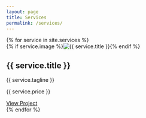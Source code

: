 ```yaml
---
layout: page
title: Services
permalink: /services/
---
```


<div class="grid">
  {% for service in site.services %}
  <article class="card">
    {% if service.image %}<img src="{{ service.image | relative_url }}" alt="{{ service.title }}" loading="lazy">{% endif %}
    <h2>{{ service.title }}</h2>
    <p class="tagline">{{ service.tagline }}</p>
    <p class="price">{{ service.price }}</p>
    <a href="{{ service.url | relative_url }}" class="btn">View Project</a>
  </article>
  {% endfor %}
</div>
